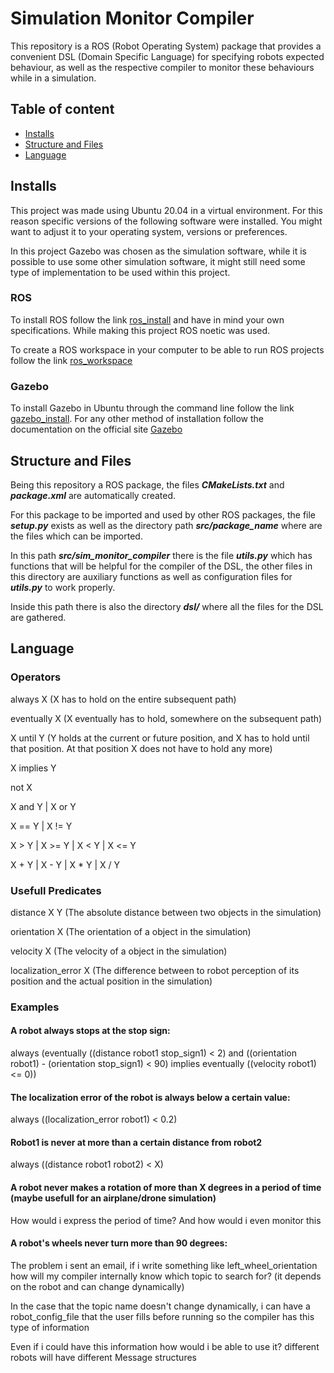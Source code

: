 # Simulation Monitor Compiler
 This repository is a ROS (Robot Operating System) package that provides a convenient DSL (Domain Specific Language) for specifying robots expected behaviour, as well as the respective compiler to monitor these behaviours while in a simulation.


## Table of content
* [Installs](#installs)
* [Structure and Files](#structure-and-files)
* [Language](#language)


## Installs
This project was made using Ubuntu 20.04 in a virtual environment. For this reason specific versions of the following software were installed. You might want to adjust it to your operating system, versions or preferences.

In this project Gazebo was chosen as the simulation software, while it is possible to use some other simulation software, it might still need some type of implementation to be used within this project.

### ROS
To install ROS follow the link [ros_install](http://wiki.ros.org/ROS/Installation) and have in mind your own specifications. While making this project ROS noetic was used.


To create a ROS workspace in your computer to be able to run ROS projects follow the link [ros_workspace](http://wiki.ros.org/catkin/Tutorials/create_a_workspace)

### Gazebo
To install Gazebo in Ubuntu through the command line follow the link [gazebo_install](http://gazebosim.org/tutorials?tut=install_ubuntu). For any other method of installation follow the documentation on the official site [Gazebo](http://gazebosim.org/)


## Structure and Files
Being this repository a ROS package, the files **_CMakeLists.txt_** and **_package.xml_** are automatically created.

For this package to be imported and used by other ROS packages, the file **_setup.py_** exists as well as the directory path **_src/package_name_** where are the files which can be imported.
 
In this path **_src/sim_monitor_compiler_** there is the file **_utils.py_** which has functions that will be helpful for the compiler of the DSL, the other files in this directory are auxiliary functions as well as configuration files for **_utils.py_** to work properly.

Inside this path there is also the directory **_dsl/_** where all the files for the DSL are gathered.


## Language

### Operators
always X (X has to hold on the entire subsequent path)

eventually X (X eventually has to hold, somewhere on the subsequent path)

X until Y (Y holds at the current or future position, and X has to hold until that position. At that position X does not have to hold any more)

X implies Y

not X

X and Y | X or Y

X == Y | X != Y

X > Y | X >= Y | X < Y | X <= Y

X + Y | X - Y | X * Y | X / Y

### Usefull Predicates
distance X Y (The absolute distance between two objects in the simulation) 

orientation X (The orientation of a object in the simulation)

velocity X (The velocity of a object in the simulation)

localization_error X (The difference between to robot perception of its position and the actual position in the simulation)

### Examples

#### A robot always stops at the stop sign:
always (eventually ((distance robot1 stop_sign1) < 2) and ((orientation robot1) - (orientation stop_sign1) < 90) implies eventually ((velocity robot1) <= 0))

#### The localization error of the robot is always below a certain value:
always ((localization_error robot1) < 0.2)

#### Robot1 is never at more than a certain distance from robot2
always ((distance robot1 robot2) < X)

#### A robot never makes a rotation of more than X degrees in a period of time (maybe usefull for an airplane/drone simulation)
How would i express the period of time? And how would i even monitor this

#### A robot's wheels never turn more than 90 degrees:
The problem i sent an email, if i write something like left_wheel_orientation how will my compiler internally know which topic to search for? (it depends on the robot and can change dynamically)

In the case that the topic name doesn't change dynamically, i can have a robot_config_file that the user fills before running so the compiler has this type of information 

Even if i could have this information how would i be able to use it? different robots will have different Message structures
